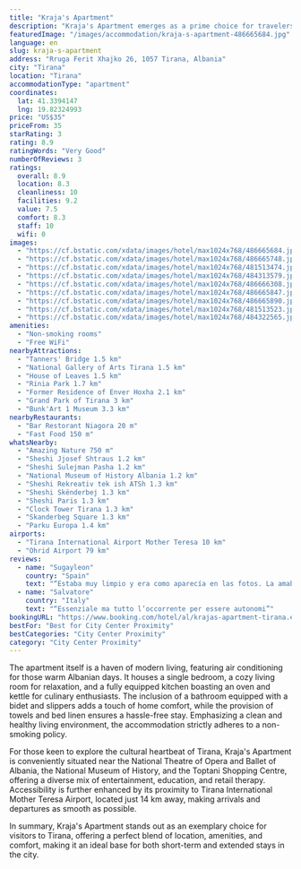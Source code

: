 ```yaml
---
title: "Kraja's Apartment"
description: "Kraja's Apartment emerges as a prime choice for travelers seeking a blend of comfort and convenience, complemented by striking city views."
featuredImage: "/images/accommodation/kraja-s-apartment-486665684.jpg"
language: en
slug: kraja-s-apartment
address: "Rruga Ferit Xhajko 26, 1057 Tirana, Albania"
city: "Tirana"
location: "Tirana"
accommodationType: "apartment"
coordinates:
  lat: 41.3394147
  lng: 19.82324993
price: "US$35"
priceFrom: 35
starRating: 3
rating: 8.9
ratingWords: "Very Good"
numberOfReviews: 3
ratings:
  overall: 8.9
  location: 8.3
  cleanliness: 10
  facilities: 9.2
  value: 7.5
  comfort: 8.3
  staff: 10
  wifi: 0
images:
  - "https://cf.bstatic.com/xdata/images/hotel/max1024x768/486665684.jpg?k=cc96b57e71ce11ee9dd80318e2352d65025d0b68c4ba14f490fae96d5ace7aed&o=&hp=1"
  - "https://cf.bstatic.com/xdata/images/hotel/max1024x768/486665748.jpg?k=f1e023fabe344bdf4e6295bd7d68a93e923951fe5116117361dd12d8c8e45c0a&o=&hp=1"
  - "https://cf.bstatic.com/xdata/images/hotel/max1024x768/481513474.jpg?k=9893de661f5048cc90874a79f06cd0840d1966530ee8846669335e0bd8993485&o=&hp=1"
  - "https://cf.bstatic.com/xdata/images/hotel/max1024x768/484313579.jpg?k=c2c8e20168a3c79e88b813fd0b0c0b039f9fe625bc4f224b7b6f0f2975aba6f9&o=&hp=1"
  - "https://cf.bstatic.com/xdata/images/hotel/max1024x768/486666308.jpg?k=3367b1655805bea1f641a074122008b9cf2493e4e33507aef0e030a30d668725&o=&hp=1"
  - "https://cf.bstatic.com/xdata/images/hotel/max1024x768/486665847.jpg?k=ef870fe434398e959abf852050c36362c7ded424c7e09a64827bcd97c1edf547&o=&hp=1"
  - "https://cf.bstatic.com/xdata/images/hotel/max1024x768/486665890.jpg?k=5640149b3108aa0eee4c181fdf154d19f5597f86ab796d188b2a6a13560e2e32&o=&hp=1"
  - "https://cf.bstatic.com/xdata/images/hotel/max1024x768/481513523.jpg?k=c1cf5c60f8fa36556b9bc2715706df5695408ffc611af25cb153eae9121fb840&o=&hp=1"
  - "https://cf.bstatic.com/xdata/images/hotel/max1024x768/484322565.jpg?k=6f54a417b5bab6825f99a9bdc3c3d207aef20e7df5e292a432d0269f5bca3174&o=&hp=1"
amenities:
  - "Non-smoking rooms"
  - "Free WiFi"
nearbyAttractions:
  - "Tanners' Bridge 1.5 km"
  - "National Gallery of Arts Tirana 1.5 km"
  - "House of Leaves 1.5 km"
  - "Rinia Park 1.7 km"
  - "Former Residence of Enver Hoxha 2.1 km"
  - "Grand Park of Tirana 3 km"
  - "Bunk'Art 1 Museum 3.3 km"
nearbyRestaurants:
  - "Bar Restorant Niagora 20 m"
  - "Fast Food 150 m"
whatsNearby:
  - "Amazing Nature 750 m"
  - "Sheshi Jjosef Shtraus 1.2 km"
  - "Sheshi Sulejman Pasha 1.2 km"
  - "National Museum of History Albania 1.2 km"
  - "Sheshi Rekreativ tek ish ATSh 1.3 km"
  - "Sheshi Skënderbej 1.3 km"
  - "Sheshi Paris 1.3 km"
  - "Clock Tower Tirana 1.3 km"
  - "Skanderbeg Square 1.3 km"
  - "Parku Europa 1.4 km"
airports:
  - "Tirana International Airport Mother Teresa 10 km"
  - "Ohrid Airport 79 km"
reviews:
  - name: "Sugayleon"
    country: "Spain"
    text: "“Estaba muy limpio y era como aparecía en las fotos. La amabilidad de la chica y la cercanía al centro de Tirana. Nos dejó un dulce típico de allí como regalito. Le pedimos de entrar antes de la hora y amablemente lo acepto así como la salida. Todo...”"
  - name: "Salvatore"
    country: "Italy"
    text: "“Essenziale ma tutto l’occorrente per essere autonomi”"
bookingURL: "https://www.booking.com/hotel/al/krajas-apartment-tirana.en-gb.html?aid=8035640"
bestFor: "Best for City Center Proximity"
bestCategories: "City Center Proximity"
category: "City Center Proximity"
---
```


The apartment itself is a haven of modern living, featuring air conditioning for those warm Albanian days. It houses a single bedroom, a cozy living room for relaxation, and a fully equipped kitchen boasting an oven and kettle for culinary enthusiasts. The inclusion of a bathroom equipped with a bidet and slippers adds a touch of home comfort, while the provision of towels and bed linen ensures a hassle-free stay. Emphasizing a clean and healthy living environment, the accommodation strictly adheres to a non-smoking policy.

For those keen to explore the cultural heartbeat of Tirana, Kraja's Apartment is conveniently situated near the National Theatre of Opera and Ballet of Albania, the National Museum of History, and the Toptani Shopping Centre, offering a diverse mix of entertainment, education, and retail therapy. Accessibility is further enhanced by its proximity to Tirana International Mother Teresa Airport, located just 14 km away, making arrivals and departures as smooth as possible.

In summary, Kraja's Apartment stands out as an exemplary choice for visitors to Tirana, offering a perfect blend of location, amenities, and comfort, making it an ideal base for both short-term and extended stays in the city.